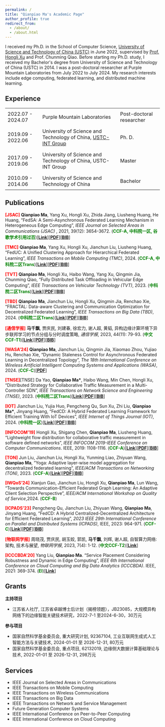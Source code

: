 ```yaml
---
permalink: /
title: "Qianpiao Ma's Academic Page"
author_profile: true
redirect_from: 
  - /about/
  - /about.html
---
```

<!-- This is the front page of a website that is powered by the [Academic Pages template](https://github.com/academicpages/academicpages.github.io) and hosted on GitHub pages. [GitHub pages](https://pages.github.com) is a free service in which websites are built and hosted from code and data stored in a GitHub repository, automatically updating when a new commit is made to the respository. This template was forked from the [Minimal Mistakes Jekyll Theme](https://mmistakes.github.io/minimal-mistakes/) created by Michael Rose, and then extended to support the kinds of content that academics have: publications, talks, teaching, a portfolio, blog posts, and a dynamically-generated CV. You can fork [this repository](https://github.com/academicpages/academicpages.github.io) right now, modify the configuration and markdown files, add your own PDFs and other content, and have your own site for free, with no ads! An older version of this template powers my own personal website at [stuartgeiger.com](http://stuartgeiger.com), which uses [this Github repository](https://github.com/staeiou/staeiou.github.io). -->



I received my Ph.D. in the School of Computer Science, <a href="https://www.ustc.edu.cn/" target="_blank">University of Science and Technology of China (USTC)</a> in June 2022, supervised by <a href="http://cs.ustc.edu.cn/2020/0828/c23235a460083/page.htm" target="_blank">Prof. Hongli Xu</a> and Prof. Chunming Qiao. Before starting my Ph.D. study, I received my Bachelor's degree from University of Science and Technology of China (USTC) in 2014. I was a post-doctoral researcher at Purple Mountain Laboratories from July 2022 to July 2024. My research interests include edge computing, federated learning, and distributed machine learning.



## Experience


<table style="border-collapse: collapse; width: 100%; border: none;">
  <tr style="border: none;">
    <td style="border: none; padding: 8px;">2022.07 - 2024.07</td>
    <td style="border: none; padding: 8px;">Purple Mountain Laboratories</td>
    <td style="border: none; padding: 8px;">Post-doctoral researcher</td>
  </tr>
  <tr style="border: none;">
    <td style="border: none; padding: 8px;">2019.09 - 2022.06</td>
    <td style="border: none; padding: 8px;">University of Science and Technology of China, <a href="https://int-ustc.github.io/" target="_blank">USTC-INT Group</a></td>
    <td style="border: none; padding: 8px;">Ph. D.</td>
  </tr>
  <tr style="border: none;">
    <td style="border: none; padding: 8px;">2017.09 - 2019.06</td>
    <td style="border: none; padding: 8px;">University of Science and Technology of China, USTC-INT Group</td>
    <td style="border: none; padding: 8px;">Master</td>
  </tr>
  <tr style="border: none;">
    <td style="border: none; padding: 8px;">2010.09 - 2014.06</td>
    <td style="border: none; padding: 8px;">University of Science and Technology of China</td>
    <td style="border: none; padding: 8px;">Bachelor</td>
  </tr>
</table>





## Publications

<span style="color:red">**[JSAC]**</span> **Qianpiao Ma**, Yang Xu, Hongli Xu, Zhida Jiang, Liusheng Huang, He Huang, “FedSA: A Semi-Asynchronous Federated Learning Mechanism in Heterogeneous Edge Computing”, _IEEE Journal on Selected Areas in Communications (JSAC)_ , 2021, 39(12): 3654-3672. 
(<span style="color:green">**CCF-A, 中科院一区, 谷歌学术引用过百**</span>)[**<a href="https://ieeexplore.ieee.org/abstract/document/9562538" target="_blank">Link</a>**][**<a href="https://qianpiao.github.io/files/FedSA_A_Semi-Asynchronous_Federated_Learning_Mechanism_in_Heterogeneous_Edge_Computing.pdf" target="_blank">PDF</a>**][**<a href="https://qianpiao.github.io/cite/FedSA.html" target="_blank">BIB</a>**]

<span style="color:red">**[TMC]**</span> **Qianpiao Ma**, Yang Xu, Hongli Xu, Jianchun Liu, Liusheng Huang, “FedUC: A Unified Clustering Approach for Hierarchical Federated Learning”, _IEEE Transactions on Mobile Computing (TMC)_, 2024. (<span style="color:green">**CCF-A, 中科院二区Trans**</span>)[**<a href="https://ieeexplore.ieee.org/abstract/document/10439630" target="_blank">Link</a>**][**<a href="https://qianpiao.github.io/files/FedUC_A_Unified_Clustering_Approach_for_Hierarchical_Federated_Learning.pdf" target="_blank">PDF</a>**][**<a href="https://qianpiao.github.io/cite/FedUC.html" target="_blank">BIB</a>**]


<span style="color:red">**[TVT]**</span> **Qianpiao Ma**, Hongli Xu, Haibo Wang, Yang Xu, Qingmin Jia, Chunming Qiao, “Fully Distributed Task Offloading in Vehicular Edge Computing”, _IEEE Transactions on Vehicular Technology (TVT)_, 2023. (<span style="color:green">**中科院二区Trans**</span>)[**<a href="https://ieeexplore.ieee.org/abstract/document/10314029" target="_blank">Link</a>**][**<a href="https://qianpiao.github.io/files/Fully_Distributed_Task_Offloading_in_Vehicular_Edge_Computing.pdf" target="_blank">PDF</a>**][**<a href="https://qianpiao.github.io/cite/FDTO.html" target="_blank">BIB</a>**]

<span style="color:red">**[TBD]**</span> **Qianpiao Ma**, Jianchun Liu, Hongli Xu, Qingmin Jia, Renchao Xie, “FRACTAL: Data-aware Clustering and Communication Optimization for Decentralized Federated Learning”, _IEEE Transactions on Big Data (TBD)_, 2024. (<span style="color:green">**中科院二区Trans**</span>)[**<a href="https://ieeexplore.ieee.org/abstract/document/10535170" target="_blank">Link</a>**][**<a href="https://qianpiao.github.io/files/FRACTAL_Data-aware_Clustering_and_Communication_Optimization_for_Decentralized_Federated_Learning.pdf" target="_blank">PDF</a>**][**<a href="https://qianpiao.github.io/cite/FRACTAL.html" target="_blank">BIB</a>**]

<span style="color:red">**[通信学报]**</span> **马千飘**, 贾庆民, 刘建春, 徐宏力, 谢人超, 黄韬, 异构边缘计算环境下异步联邦学习的节点分组与分时调度策略, _通信学报_, 2023, 44(11): 79-93. (<span style="color:green">**中文CCF-T1**</span>)[**<a href="https://www.infocomm-journal.com/txxb/CN/10.11959/j.issn.1000-436x.2023196" target="_blank">Link</a>**][**<a href="https://qianpiao.github.io/files/异构边缘计算环境下异步联邦学习的节点分组与分时调度策略.pdf" target="_blank">PDF</a>**][**<a href="https://qianpiao.github.io/cite/FedGA.html" target="_blank">BIB</a>**]

<span style="color:red">**[WASA’24]**</span> **Qianpiao Ma**, Jianchun Liu, Qingmin Jia, Xiaomao Zhou, Yujiao Hu, Renchao Xie, “Dynamic Staleness Control for Asynchronous Federated Learning in Decentralized Topology”,  _The 18th International Conference on Wireless Artificial Intelligent Computing Systems and Applications (WASA)_, 2024. (<span style="color:green">**CCF-C**</span>)[**<a href="https://qianpiao.github.io/files/Dynamic_Staleness_Control_for_Asynchronous_Federated_Learning_in_Decentralized_Topology.pdf" target="_blank">PDF</a>**]

<span style="color:red">**[TNSE]**</span>[TNSE] Da Yao, **Qianpiao Ma\***, Haibo Wang, Min Chen, Hongli Xu, “Distributed Strategy for Collaborative Traffic Measurement in a Multi-Controller SDN”, _IEEE Transactions on Network Science and Engineering (TNSE)_, 2023. (<span style="color:green">**中科院二区Trans**</span>)[**<a href="https://ieeexplore.ieee.org/abstract/document/10109878" target="_blank">Link</a>**][**<a href="https://qianpiao.github.io/files/Distributed_Strategy_for_Collaborative_Traffic_Measurement_in_a_Multi_Controller_SDN.pdf" target="_blank">PDF</a>**][**<a href="https://qianpiao.github.io/cite/SDNMCM.html" target="_blank">BIB</a>**]

<span style="color:red">**[IOT]**</span> Jianchun Liu, Yujia Huo, Pengcheng Qu, Sun Xu, Zhi Liu, **Qianpiao Ma\***, Jinyang Huang, “FedCD: A Hybrid Federated Learning Framework for Efficient Training With IoT Devices”,  _IEEE Internet of Things Journal (IOT)_, 2024. (<span style="color:green">**中科院一区**</span>)[**<a href="https://ieeexplore.ieee.org/abstract/document/10443215" target="_blank">Link</a>**][**<a href="https://qianpiao.github.io/files/FedCD_A_Hybrid_Federated_Learning_Framework_for_Efficient_Training_With_IoT_Devices.pdf" target="_blank">PDF</a>**][**<a href="https://qianpiao.github.io/cite/FedCD.html" target="_blank">BIB</a>**]

<span style="color:red">**[INFOCOM’19]**</span> Hongli Xu, Shigang Chen, **Qianpiao Ma**, Liusheng Huang, “Lightweight flow distribution for collaborative traffic measurement in software defined networks”, _IEEE INFOCOM 2019-IEEE Conference on Computer Communications_. IEEE, 2019: 1108-1116. (<span style="color:green">**CCF-A**</span>)[**<a href="https://ieeexplore.ieee.org/abstract/document/8737516" target="_blank">Link</a>**][**<a href="https://qianpiao.github.io/files/Lightweight_Flow_Distribution_for_Collaborative_Traffic_Measurement_in_Software_Defined_Networks.pdf" target="_blank">PDF</a>**][**<a href="https://qianpiao.github.io/cite/Lightweight.html" target="_blank">BIB</a>**]

<span style="color:red">**[TON]**</span> Jun Liu, Jianchun Liu, Hongli Xu, Yunming Liao, Zhiyuan Wang, **Qianpiao Ma**, “Yoga: Adaptive layer-wise model aggregation for decentralized federated learning”, _IEEE/ACM Transactions on Networking (TON)_, 2023. (<span style="color:green">**CCF-A**</span>)[**<a href="https://ieeexplore.ieee.org/abstract/document/10309973" target="_blank">Link</a>**][**<a href="https://qianpiao.github.io/files/YOGA_Adaptive_Layer-Wise_Model_Aggregation_for_Decentralized_Federated_Learning.pdf" target="_blank">PDF</a>**][**<a href="https://qianpiao.github.io/cite/Yoga.html" target="_blank">BIB</a>**]

<span style="color:red">**[IWQoS’24]**</span> Xianjun Gao, Jianchun Liu, Hongli Xu, **Qianpiao Ma**, Lun Wang, “Towards Communication-Efficient Federated Graph Learning: An Adaptive Client Selection Perspective”, _IEEE/ACM International Workshop on Quality of Service_,2024. (<span style="color:green">**CCF-B**</span>)

<span style="color:red">**[ICPADS’23]**</span> Pengcheng Qu, Jianchun Liu, Zhiyuan Wang, **Qianpiao Ma**, Jinyang Huang, “FedCD: A Hybrid Centralized-Decentralized Architecture for Efficient Federated Learning”, _2023 IEEE 29th International Conference on Parallel and Distributed Systems (ICPADS)_, IEEE, 2023: 964-971. (<span style="color:green">**CCF-C**</span>)[**<a href="https://ieeexplore.ieee.org/abstract/document/10476088" target="_blank">Link</a>**][**<a href="https://qianpiao.github.io/files/FedCD_A_Hybrid_Centralized_Decentralized_Architecture_for_Efficient_Federated_Learning.pdf" target="_blank">PDF</a>**][**<a href="https://qianpiao.github.io/cite/FedCD_ICPADS.html" target="_blank">BIB</a>**]

<span style="color:red">**[物联网学报]**</span> 周晓茂, 贾庆民, 胡玉姣, 郭凯, **马千飘**, 刘辉, 谢人超, 自智算力网络: 架构, 技术与展望, _物联网学报_, 2023, 7(4): 1-12. (<span style="color:green">**中文CCF-T2**</span>)[**<a href="https://www.infocomm-journal.com/wlw/CN/Y2023/V7/I4/1" target="_blank">Link</a>**]

<span style="color:red">**[ICCCBDA’20]**</span> Yang Liu, **Qianpiao Ma**. “Service Placement Considering Robustness and Dynamic in Edge Computing”, _IEEE 6th International Conference on Cloud Computing and Big Data Analytics (ICCCBDA)_. IEEE, 2021: 369-374. (<span style="color:green">**EI**</span>)[**<a href="https://ieeexplore.ieee.org/abstract/document/9442568" target="_blank">Link</a>**]


## Grants

**主持项目**

- 江苏省人社厅, 江苏省卓越博士后计划（揭榜领题），JB23085，大规模异构网络下的边缘智能关键技术研究，2022-7-1 至2024-6-30，30万元

**参与项目**

- 国家自然科学基金委员会, 重大研究计划, 92367104, 工业互联网生成式人工智能方法与关键技术, 2024-01-01 至 2026-12-31, 80万元
- 国家自然科学基金委员会, 重点项目, 62132019, 边缘侧大数据计算基础理论与技术, 2022-01-01 至 2026-12-31, 298万元

## Services

- IEEE Journal on Selected Areas in Communications
- IEEE Transactions on Mobile Computing
- IEEE Transactions on Wireless Communications
- IEEE Transactions on Big Data
- IEEE Transactions on Network and Service Management
- Future Generation Computer Systems
- IEEE International Conference on Peer-to-Peer Computing
- IEEE International Conference on Cloud Computing

